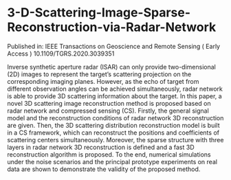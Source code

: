 # 3-D-Scattering-Image-Sparse-Reconstruction-via-Radar-Network

Published in: IEEE Transactions on Geoscience and Remote Sensing ( Early Access )
10.1109/TGRS.2020.3039351

Inverse synthetic aperture radar (ISAR) can only provide two-dimensional (2D) images to represent the target’s scattering projection on the corresponding imaging planes. However, as the echo of target from different observation angles can be achieved simultaneously, radar network is able to provide 3D scattering information about the target. In this paper, a novel 3D scattering image reconstruction method is proposed based on radar network and compressed sensing (CS). Firstly, the general signal model and the reconstruction conditions of radar network 3D reconstruction are given. Then, the 3D scattering distribution reconstruction model is built in a CS framework, which can reconstruct the positions and coefficients of scattering centers simultaneously. Moreover, the sparse structure with three layers in radar network 3D reconstruction is defined and a fast 3D reconstruction algorithm is proposed. To the end, numerical simulations under the noise scenarios and the principal prototype experiments on real data are shown to demonstrate the validity of the proposed method. 
